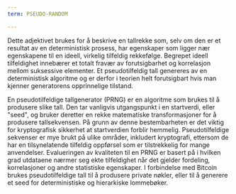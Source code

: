```yaml
---
term: PSEUDO-RANDOM

---
```

Dette adjektivet brukes for å beskrive en tallrekke som, selv om den er et resultat av en deterministisk prosess, har egenskaper som ligger nær egenskapene til en ideell, virkelig tilfeldig rekkefølge. Begrepet ideell tilfeldighet innebærer et totalt fravær av forutsigbarhet og korrelasjon mellom suksessive elementer. Et pseudotilfeldig tall genereres av en deterministisk algoritme og er derfor i teorien helt forutsigbart hvis man kjenner generatorens opprinnelige tilstand.

En pseudotilfeldige tallgenerator (PRNG) er en algoritme som brukes til å produsere slike tall. Den tar vanligvis utgangspunkt i en startverdi, eller "seed", og bruker deretter en rekke matematiske transformasjoner for å produsere tallsekvensen. På grunn av denne bestembarheten er det viktig for kryptografisk sikkerhet at startverdien forblir hemmelig. Pseudotilfeldige sekvenser er mye brukt på ulike områder, inkludert kryptografi, ettersom de har en tilsynelatende tilfeldig oppførsel som er tilstrekkelig for mange anvendelser. Evalueringen av kvaliteten til en PRNG er basert på i hvilken grad utdataene nærmer seg ekte tilfeldighet når det gjelder fordeling, korrelasjoner og andre statistiske egenskaper. I forbindelse med Bitcoin brukes pseudotilfeldige tall til å produsere private nøkler, eller til å generere et seed for deterministiske og hierarkiske lommebøker.